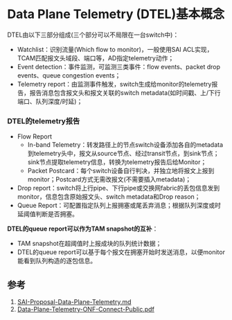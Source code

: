 # Data Plane Telemetry (DTEL)基本概念
DTEL由以下三部分组成(三个部分可以不局限在一台switch中)：
- Watchlist：识别流量(Which flow to monitor)，一般使用SAI ACL实现，TCAM匹配报文头域段、端口等，AD指定telemetry动作；
- Event detection：事件监测，可监测三类事件：flow events、packet drop events、queue congestion events；
- Telemetry report：由监测事件触发，switch生成给monitor的telemetry报告，报告消息包含报文头和报文关联的switch metadata(如时间戳、上/下行端口、队列深度/时延)；

### DTEL的telemetry报告
- Flow Report
  - In-band Telemetry：转发路径上的节点switch设备添加各自的metadata到telemetry头中，报文从source节点、经过transit节点，到sink节点；sink节点提取telemetry信息，转换为telemetry报告后给Monitor；
  - Packet Postcard：每个switch设备自行判决，并独立地将报文上报到monitor；Postcard方式无需改报文(不需要插入metadata)；
- Drop report：switch将上行pipe、下行pipe或交换网fabric的丢包信息发到monitor，信息包含原始报文头、switch metadata和Drop reason；
- Queue Report：可配置指定队列上报拥塞或尾丢弃消息；根据队列深度或时延阈值判断是否拥塞。   

**DTEL的queue report可以作为TAM snapshot的互补**：
- TAM snapshot在超阈值时上报成块的队列统计数据；
- DTEL的queue report可以基于每个报文在拥塞开始时发送消息，以便monitor能看到队列构造的逐包信息。


## 参考
1. [SAI-Proposal-Data-Plane-Telemetry.md](https://github.com/opencomputeproject/SAI/blob/master/doc/DTEL/SAI-Proposal-Data-Plane-Telemetry.md)
2. [Data-Plane-Telemetry-ONF-Connect-Public.pdf](https://opennetworking.org/wp-content/uploads/2018/12/Data-Plane-Telemetry-ONF-Connect-Public.pdf)

